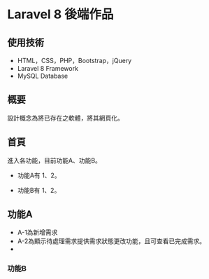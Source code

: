 # Laravel 8 後端作品

## 使用技術
* HTML，CSS，PHP，Bootstrap，jQuery
* Laravel 8 Framework
* MySQL Database

## 概要
設計概念為將已存在之軟體，將其網頁化。

## 首頁
進入各功能，目前功能A、功能B。
* 功能A有 1、2。

* 功能B有 1、2。

## 功能A
* A-1為新增需求
* A-2為顯示待處理需求提供需求狀態更改功能，且可查看已完成需求。
* 
### 功能B





